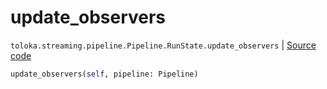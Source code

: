 # update_observers
`toloka.streaming.pipeline.Pipeline.RunState.update_observers` | [Source code](https://github.com/Toloka/toloka-kit/blob/v1.2.0/src/streaming/pipeline.py#L273)

```python
update_observers(self, pipeline: Pipeline)
```


